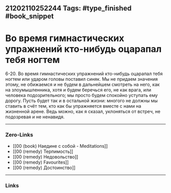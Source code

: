 21202110252244
Tags: #type_finished #book_snippet 
---
# Во время гимнастических упражнений кто-нибудь оцарапал тебя ногтем

 6-20. Во время гимнастических упражнений кто-нибудь оцарапал тебя ногтем или ударом головы поставил синяк. Мы не придаем значения этому, не обижаемся и не будем в дальнейшем смотреть на него, как на злоумышленника, хотя и будем беречься его, не как врага, или человека подозрительного; мы просто будем спокойно уступать ему дорогу. Пусть будет так и в остальной жизни: многого не должны мы ставить в счёт тем, кто как бы упражняется вместе с нами на жизненной арене. Ведь можно, как я сказал, уклоняться от встреч, не подозревая и не ненавидя. 

---
### Zero-Links
 - [[00 (book) Наедине с собой - Meditations]]
 - [[00 (remedy) Терпимость]]
 - [[00 (remedy) Недовольство]]
 - [[00 (remedy) Favourites]]
 - [[00 (remedy) Достоинство]]
---
### Links

